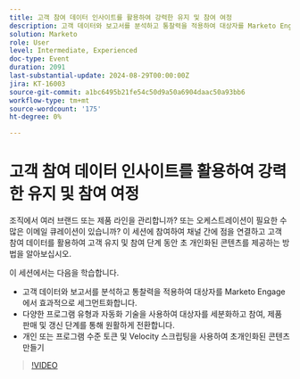 ```yaml
---
title: 고객 참여 데이터 인사이트를 활용하여 강력한 유지 및 참여 여정
description: 고객 데이터와 보고서를 분석하고 통찰력을 적용하여 대상자를 Marketo Engage에서 효과적으로 세그먼트화합니다. 다양한 프로그램 유형과 자동화 기술을 사용하여 대상자를 세분화하고 참여, 제품 판매 및 갱신 단계를 통해 원활하게 전환합니다. 개인 또는 프로그램 수준 토큰 및 Velocity 스크립팅을 사용하여 초개인화된 콘텐츠 만들기
solution: Marketo
role: User
level: Intermediate, Experienced
doc-type: Event
duration: 2091
last-substantial-update: 2024-08-29T00:00:00Z
jira: KT-16003
source-git-commit: a1bc6495b21fe54c50d9a50a6904daac50a93bb6
workflow-type: tm+mt
source-wordcount: '175'
ht-degree: 0%

---
```



# 고객 참여 데이터 인사이트를 활용하여 강력한 유지 및 참여 여정

조직에서 여러 브랜드 또는 제품 라인을 관리합니까? 또는 오케스트레이션이 필요한 수많은 이메일 큐레이션이 있습니까? 이 세션에 참여하여 채널 간에 점을 연결하고 고객 참여 데이터를 활용하여 고객 유지 및 참여 단계 동안 초 개인화된 콘텐츠를 제공하는 방법을 알아보십시오.

이 세션에서는 다음을 학습합니다.

* 고객 데이터와 보고서를 분석하고 통찰력을 적용하여 대상자를 Marketo Engage에서 효과적으로 세그먼트화합니다.
* 다양한 프로그램 유형과 자동화 기술을 사용하여 대상자를 세분화하고 참여, 제품 판매 및 갱신 단계를 통해 원활하게 전환합니다.
* 개인 또는 프로그램 수준 토큰 및 Velocity 스크립팅을 사용하여 초개인화된 콘텐츠 만들기

>[!VIDEO](https://video.tv.adobe.com/v/3432946/?learn=on)
